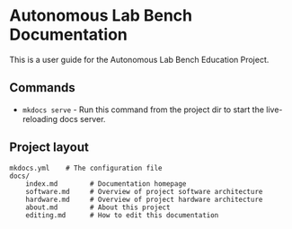# Autonomous Lab Bench Documentation

This is a user guide for the Autonomous Lab Bench Education Project.  

## Commands

* `mkdocs serve` - Run this command from the project dir to start the live-reloading docs server.
<!--* `mkdocs build` - Build the documentation site.-->

## Project layout

    mkdocs.yml    # The configuration file
    docs/
        index.md		# Documentation homepage
		software.md		# Overview of project software architecture
		hardware.md		# Overview of project hardware architecture
		about.md		# About this project
		editing.md		# How to edit this documentation
